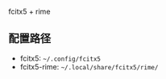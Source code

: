 fcitx5 + rime

## 配置路径 

- fcitx5: `~/.config/fcitx5`
- fcitx5-rime: `~/.local/share/fcitx5/rime/`

